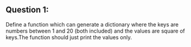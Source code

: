 Question 1:
------------
Define a function which can generate a dictionary where the keys are numbers 
between 1 and 20 (both included) and the values are square of keys.The function should just print the values only.  

